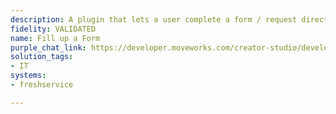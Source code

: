 ```yaml
---
description: A plugin that lets a user complete a form / request directly in chat.
fidelity: VALIDATED
name: Fill up a Form
purple_chat_link: https://developer.moveworks.com/creator-studio/developer-tools/purple-chat/?conversation=%7B%22startTimestamp%22%3A%2211%3A43%2BAM%22%2C%22messages%22%3A%5B%7B%22role%22%3A%22user%22%2C%22parts%22%3A%5B%7B%22richText%22%3A%22I+need+a+new+iPhone+for+work.%22%7D%5D%7D%2C%7B%22role%22%3A%22assistant%22%2C%22parts%22%3A%5B%7B%22richText%22%3A%22%3Cp%3ESure%2C+I+can+help+with+that.%3Cbr%3EPlease+provide+the+following+details%3A%3C%2Fp%3E%22%7D%5D%7D%2C%7B%22role%22%3A%22assistant%22%2C%22parts%22%3A%5B%7B%22richText%22%3A%22%3Cp%3E%3Cb%3EModel%3A%3C%2Fb%3E+iPhone+14%2C+iPhone+14+Pro%3Cbr%3E%3Cb%3EColor%3A%3C%2Fb%3E+Black%2C+White%2C+Blue%3Cbr%3E%3Cb%3EStorage%3A%3C%2Fb%3E+128GB%2C+256GB%2C+512GB%3Cbr%3E%3C%2Fp%3E%22%7D%5D%7D%2C%7B%22role%22%3A%22user%22%2C%22parts%22%3A%5B%7B%22richText%22%3A%22iPhone+14+Pro%2C+Black%2C+256GB%22%7D%5D%7D%2C%7B%22role%22%3A%22assistant%22%2C%22parts%22%3A%5B%7B%22richText%22%3A%22%3Cp%3EThanks.+Here%27s+what+I+have%3A%3Cbr%3E%3C%2Fp%3E%22%7D%2C%7B%22richText%22%3A%22%3Cb%3E%3Cp%3EPlease+confirm+your+request%3Cbr%3E%3C%2Fp%3E%3C%2Fb%3E%3Cbr%3E%3Cp%3E%3Cb%3EModel%3A%3C%2Fb%3E+iPhone+14+Pro%3Cbr%3E%3Cb%3EColor%3A%3C%2Fb%3E+Black%3Cbr%3E%3Cb%3EStorage%3A%3C%2Fb%3E+256GB%3Cbr%3E%3C%2Fp%3E%22%7D%2C%7B%22buttons%22%3A%5B%7B%22style%22%3A%22filled%22%2C%22buttonText%22%3A%22Submit+Request%22%7D%2C%7B%22style%22%3A%22outlined%22%2C%22buttonText%22%3A%22Edit+Details%22%7D%2C%7B%22style%22%3A%22outlined%22%2C%22buttonText%22%3A%22Cancel%22%7D%5D%7D%5D%7D%2C%7B%22role%22%3A%22assistant%22%2C%22parts%22%3A%5B%7B%22richText%22%3A%22Your+request+has+been+submitted+to+ServiceNow.+You+will+receive+a+confirmation+shortly.%22%7D%5D%7D%5D%7D
solution_tags:
- IT
systems:
- freshservice

---
```

